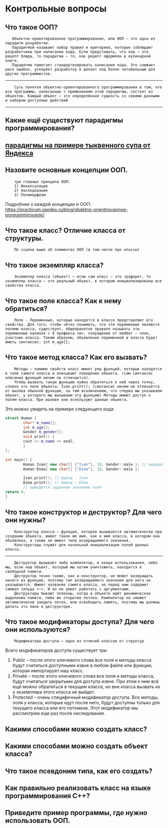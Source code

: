 # Контрольные вопросы
## Что такое ООП?

       Объектно-ориентированное программирование, или ООП — это одна из парадигм разработки. 
       Парадигмой называют набор правил и критериев, которые соблюдают разработчики при написании кода. Если представить, что код — это рецепт блюда, то парадигма — то, как рецепт оформлен в кулинарной книге. 
       Парадигма помогает стандартизировать написание кода. Это снижает риск ошибок, ускоряет разработку и делает код более читабельным для других программистов. 


---------------------

        Суть понятия объектно-ориентированного программирования в том, что все программы, написанные с применением этой парадигмы, состоят из объектов. Каждый объект — это определённая сущность со своими данными и набором доступных действий


---------------------

## Какие ещё существуют парадигмы программирования?

[парадигмы  на примере тыквенного супа от Яндекса](https://practicum.yandex.ru/blog/paradigmy-programmirovaniya/)
---------------------

## Назовите основные концепции ООП.
        три главных принципа ООП:
        1) Инкапсуляция
        2) Наследование
        3) Полиморфизм
  
Подробнее о каждой концепции и ООП: https://practicum.yandex.ru/blog/obektno-orientirovannoe-programmirovanie/ 

## Что такое класс? Отличие класса от структуры.
 
        По ссылке выше об элементах ООП (в том числе про классы)
 
## Что такое экземпляр класса?

        Экземпляр класса (объект) – если сам класс – это трафарет, то экземпляр класса – это реальный объект, в котором инициализированы все свойства класса.

## Что такое поле класса? Как к нему обратиться?

        Поля - Переменные, которые находятся в классе представляют его свойства. Для того, чтобы чётко понимать, что эти переменные являются полями класса, существует, общепринятое правило называть эти переменные начиная с 8 префикса «m», сокращение от member – член, участник класса. Таким образом, объявление переменной в классе будет иметь синтаксис: int m_age{};

## Что такое метод класса? Как его вызвать?

        Методы – помимо свойств класс имеет ряд функций, которые находятся в теле самого класса и описывают поведение объекта. (сам синтаксис описания функций ничем не отличается). 
        Чтобы вызвать такую функцию нужно обратиться к ней через точку, словно это поле объекта: Ivan.print(); (синтаксис ничем не отличается от вызова обычной функции, за тем исключением, что сперва мы указываем объект, у которого мы вызываем эту функцию) Методы имеют доступ к полям класса. При вызове они используют данные объекта. 

Это можно увидеть на примере следующего кода:
```cpp 
struct Human {
        char* m_name{};
        int m_age{};
        Gender m_gender{};
        void print() {
        cout << m_name << endl;
        }
};

int main() {
        Human Ivan{ new char[] {"Ivan"}, 19, Gender::male }; // передача аргументов
        Human Dima{ new char[] {"Dima"}, 19, Gender::male };

        Ivan.print(); // вывод - Ivan
        Dima.print(); // вывод – Dima
        // выводится заданное значение поля
return 0;
}
```
## Что такое конструктор и деструктор? Для чего они нужны?

        Конструктор класса – функция, которая вызывается автоматически при создании объекта, имеет такое же имя, как и имя класса, в котором она объявлена, а также не имеет типа возвращаемого значения.
        Конструкторы служат для начальной инициализации полей данных класса.

---------------------

        Деструктор вызывает либо компилятор, в конце использования, либо мы, если наш объект, который мы хотим уничтожить, находится в свободной памяти. 
        Деструктор точно также, как и конструктор, не может возвращать ничего из функции, поэтому тип возвращаемого значения для него не указывается. Имеет название самого класса, но перед ним содержит символ тильда «~». И он не умеет работать с аргументами. 
        Деструкторы бывают полезны, когда в объекте идёт динамическое выделение памяти, либо же открытие потока. Компилятор не сможет автоматически закрыть поток, или освободить память, поэтому мы должны делать это явно в деструкторе.

## Что такое модификаторы доступа? Для чего они используются?

        Модификаторы доступа – одно из отличий классов от структур

Всего модификаторов доступа существует три:
1. Public – после этого ключевого слова все поля и методы класса будут
считаться доступными извне в любом файле или функции, которая
импортирует наш класс.
2. Private – после этого ключевого слова все поля и методы класса, будут
считаться закрытыми для доступа извне. При этом к ним всё ещё можно
обратиться в текущем классе, но вне класса вызвать их у экземпляра этого
класса не выйдет.
3. Protected – очень специфичный модификатор доступа. Все методы, поля у
класса, которые идут после него, будут доступны только для текущего
класса или его потомков. Этот модификатор мы рассмотрим еще раз после
наследования.

## Какими способами можно создать класс?

## Какими способами можно создать объект класса?

## Что такое псевдоним типа, как его создать?

## Как правильно реализовать класс на языке программирования C++?

## Приведите пример программы, где нужно использовать ООП.